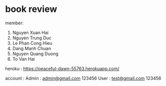 # book review
member:
1. Nguyen Xuan Hai
2. Nguyen Trung Duc
3. Le Phan Cong Hieu
4. Dang Manh Chuan
5. Nguyen Quang Duong
6. To Van Hai

heroku : https://peaceful-dawn-55763.herokuapp.com/

account :
  Admin :
     admin@gmail.com
     123456
  User :
     test@gmail.com
     123456

